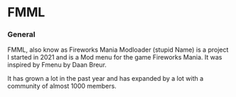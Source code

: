# FMML
### General
FMML, also know as Fireworks Mania Modloader (stupid Name) is a project I started in 2021 and is a Mod menu for the game Fireworks Mania.
It was inspired by Fmenu by Daan Breur.

It has grown a lot in the past year and has expanded by a lot with a community of almost 1000 members.

